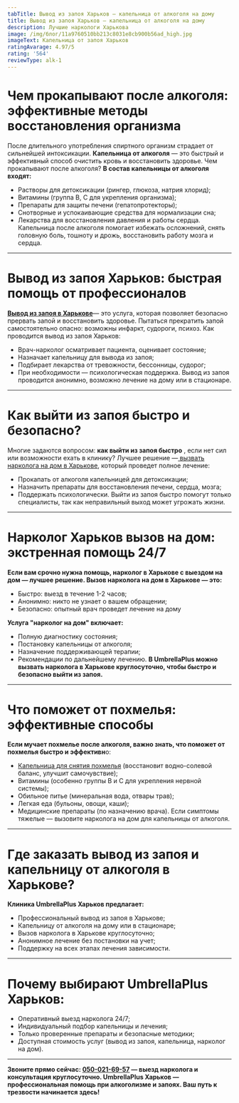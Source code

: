```yaml
---
tabTitle: Вывод из запоя Харьков – капельница от алкоголя на дому
title: Вывод из запоя Харьков – капельница от алкоголя на дому
description: Лучшие наркологи Харькова
image: /img/блог/11a9760510bb213c8031e8cb900b56ad_high.jpg
imageText: Капельница от запоя Харьков
ratingAvarage: 4.97/5
rating: '564'
reviewType: alk-1
---
```


# Чем прокапывают после алкоголя: эффективные методы восстановления организма

После длительного употребления спиртного организм страдает от сильнейшей интоксикации. **Капельница от алкоголя** — это быстрый и эффективный способ очистить кровь и восстановить здоровье.
Чем прокапывают после алкоголя?
**В состав капельницы от алкоголя входят:**

* Растворы для детоксикации (рингер, глюкоза, натрия хлорид);
* Витамины (группа B, C для укрепления организма);
* Препараты для защиты печени (гепатопротекторы);
* Снотворные и успокаивающие средства для нормализации сна;
* Лекарства для восстановления давления и работы сердца.
  Капельница после алкоголя помогает избежать осложнений, снять головную боль, тошноту и дрожь, восстановить работу мозга и сердца.

***

# Вывод из запоя Харьков: быстрая помощь от профессионалов

**[Вывод из запоя в Харькове](https://umbrella-plus.com.ua/kharkiv/vivod-iz-zapoia-kharkiv/)**— это услуга, которая позволяет безопасно прервать запой и восстановить здоровье. Пытаться прекратить запой самостоятельно опасно: возможны инфаркт, судороги, психоз.
Как проводится вывод из запоя Харьков:

* Врач-нарколог осматривает пациента, оценивает состояние;
* Назначает капельницу для вывода из запоя;
* Подбирает лекарства от тревожности, бессонницы, судорог;
* При необходимости — психологическая поддержка.
  Вывод из запоя проводится анонимно, возможно лечение на дому или в стационаре.

***

# Как выйти из запоя быстро и безопасно?

Многие задаются вопросом:  **как выйти из запоя быстро** , если нет сил или возможности ехать в клинику?
Лучшее решение —[ вызвать нарколога на дом в Харькове](https://umbrella-plus.com.ua/kharkiv/vivod-iz-zapoia-na-domy-kharkiv/), который проведет полное лечение:

* Прокапать от алкоголя капельницей для детоксикации;
* Назначить препараты для восстановления печени, сердца, мозга;
* Поддержать психологически.
  Выйти из запоя быстро помогут только специалисты, так как неправильный выход может угрожать жизни.

***

# Нарколог Харьков вызов на дом: экстренная помощь 24/7

**Если вам срочно нужна помощь, нарколог в Харькове с выездом на дом — лучшее решение.
Вызов нарколога на дом в Харькове — это:**

* Быстро: выезд в течение 1-2 часов;
* Анонимно: никто не узнает о вашем обращении;
* Безопасно: опытный врач проведет лечение на дому

**Услуга "нарколог на дом" включает:**

* Полную диагностику состояния;
* Постановку капельницы от алкоголя;
* Назначение поддерживающей терапии;
* Рекомендации по дальнейшему лечению.
  **В UmbrellaPlus можно вызвать нарколога в Харькове круглосуточно, чтобы быстро и безопасно выйти из запоя.**

***

# Что поможет от похмелья: эффективные способы

**Если мучает похмелье после алкоголя, важно знать, что поможет от похмелья быстро и эффективн**о:

* [Капельница для снятия похмелья](https://umbrella-plus.com.ua/kharkiv/kapelnica_ot_alkogola_kharkiv/) (восстановит водно-солевой баланс, улучшит самочувствие);
* Витамины (особенно группы B и C для укрепления нервной системы);
* Обильное питье (минеральная вода, отвары трав);
* Легкая еда (бульоны, овощи, каши);
* Медицинские препараты (по назначению врача).
  Если симптомы тяжелые — вызовите нарколога на дом для капельницы от алкоголя.

***

# Где заказать вывод из запоя и капельницу от алкоголя в Харькове?

**Клиника UmbrellaPlus Харьков предлагает:**

* Профессиональный вывод из запоя в Харькове;
* Капельницу от алкоголя на дому или в стационаре;
* Вызов нарколога в Харькове круглосуточно;
* Анонимное лечение без постановки на учет;
* Поддержку на всех этапах лечения зависимости.

***

# Почему выбирают UmbrellaPlus Харьков:

* Оперативный выезд нарколога 24/7;
* Индивидуальный подбор капельницы и лечения;
* Только проверенные препараты и безопасные методики;
* Доступная стоимость услуг (вывод из запоя, капельница, нарколог на дом).

***

**Звоните прямо сейчас: [050-021-69-57](tel:0500216957) — выезд нарколога и консультация круглосуточно.
UmbrellaPlus Харьков — профессиональная помощь при алкоголизме и запоях. Ваш путь к трезвости начинается здесь!**
